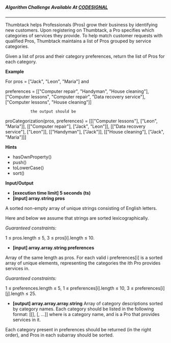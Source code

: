 ##### Algorithm Challenge Available At [CODESIGNAL](https://app.codesignal.com/arcade/intro/level-4/Xfeo7r9SBSpo3Wico)

---

Thumbtack helps Professionals (Pros) grow their business by identifying new customers. Upon registering on Thumbtack, a Pro specifies which categories of services they provide. To help match customer requests with qualified Pros, Thumbtack maintains a list of Pros grouped by service categories.

Given a list of pros and their category preferences, return the list of Pros for each category.

**Example**

For pros = ["Jack", "Leon", "Maria"] and

preferences = [["Computer repair", "Handyman", "House cleaning"],
               ["Computer lessons", "Computer repair", "Data recovery service"],
               ["Computer lessons", "House cleaning"]]

               the output should be

proCategorization(pros, preferences) = [[["Computer lessons"], ["Leon", "Maria"]],
[["Computer repair"], ["Jack", "Leon"]],
[["Data recovery service"], ["Leon"]],
[["Handyman"], ["Jack"]],
[["House cleaning"], ["Jack", "Maria"]]]

**Hints**

- hasOwnProperty()
- push()
- toLowerCase()
- sort()

**Input/Output**

- **[execution time limit] 5 seconds (ts)**
- **[input] array.string pros**

A sorted non-empty array of unique strings consisting of English letters.

Here and below we assume that strings are sorted lexicographically.

_Guaranteed constraints:_

1 ≤ pros.length ≤ 5,
3 ≤ pros[i].length ≤ 10.

- **[input] array.array.string preferences**

Array of the same length as pros. For each valid i preferences[i] is a sorted array of unique elements, representing the categories the ith Pro provides services in.

_Guaranteed constraints:_

1 ≤ preferences.length ≤ 5,
1 ≤ preferences[i].length ≤ 10,
3 ≤ preferences[i][j].length ≤ 25.

- **[output] array.array.array.string**
  Array of category descriptions sorted by category names. Each category should be listed in the following format: [[<category>], [<Pro1>, <Pro2>...]] where <category> is a category name, and <Proi> is a Pro that provides services in it.

Each category present in preferences should be returned (in the right order), and Pros in each subarray should be sorted.
